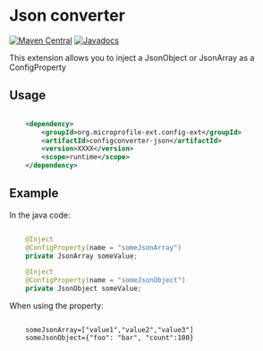 # Json converter

[![Maven Central](https://maven-badges.herokuapp.com/maven-central/org.microprofile-ext.config-ext/configconverter-json/badge.svg)](https://maven-badges.herokuapp.com/maven-central/org.microprofile-ext.config-ext/configconverter-json)
[![Javadocs](https://www.javadoc.io/badge/org.microprofile-ext.config-ext/configconverter-json.svg)](https://www.javadoc.io/doc/org.microprofile-ext.config-ext/configconverter-json)

This extension allows you to inject a JsonObject or JsonArray as a ConfigProperty

## Usage

```xml

    <dependency>
        <groupId>org.microprofile-ext.config-ext</groupId>
        <artifactId>configconverter-json</artifactId>
        <version>XXXX</version>
        <scope>runtime</scope>
    </dependency>

```

## Example

In the java code:

```java

    @Inject
    @ConfigProperty(name = "someJsonArray")
    private JsonArray someValue;

    @Inject
    @ConfigProperty(name = "someJsonObject")
    private JsonObject someValue;

```

When using the property:

```

    someJsonArray=["value1","value2","value3"]
    someJsonObject={"foo": "bar", "count":100}

```    
